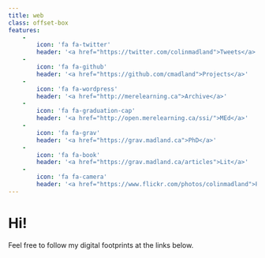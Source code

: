```yaml
---
title: web
class: offset-box
features:
    -
        icon: 'fa fa-twitter'
        header: '<a href="https://twitter.com/colinmadland">Tweets</a>'
    -
        icon: 'fa fa-github'
        header: '<a href="https://github.com/cmadland">Projects</a>'
    -
        icon: 'fa fa-wordpress'
        header: '<a href="http://merelearning.ca">Archive</a>'
    -
        icon: 'fa fa-graduation-cap'
        header: '<a href="http://open.merelearning.ca/ssi/">MEd</a>'
    -
        icon: 'fa fa-grav'
        header: '<a href="https://grav.madland.ca">PhD</a>'
    -
        icon: 'fa fa-book'
        header: '<a href="https://grav.madland.ca/articles">Lit</a>'
    -
        icon: 'fa fa-camera'
        header: '<a href="https://www.flickr.com/photos/colinmadland">Pics</a>'
---
```


# Hi!
Feel free to follow my digital footprints at the links below.

